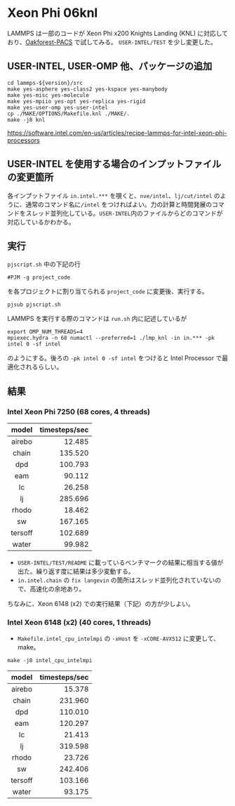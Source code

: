 # Xeon Phi 06knl

LAMMPS は一部のコードが Xeon Phi x200 Knights Landing (KNL) に対応しており、[Oakforest-PACS](https://www.cc.u-tokyo.ac.jp/supercomputer/ofp/service/) で試してみる。 `USER-INTEL/TEST` を少し変更した。



## USER-INTEL, USER-OMP 他、パッケージの追加
```
cd lammps-${version}/src
make yes-asphere yes-class2 yes-kspace yes-manybody
make yes-misc yes-molecule
make yes-mpiio yes-opt yes-replica yes-rigid
make yes-user-omp yes-user-intel
cp ./MAKE/OPTIONS/Makefile.knl ./MAKE/.
make -j8 knl
```
<https://software.intel.com/en-us/articles/recipe-lammps-for-intel-xeon-phi-processors>


## USER-INTEL を使用する場合のインプットファイルの変更箇所
各インプットファイル `in.intel.***` を覗くと、`nve/intel`、`lj/cut/intel` のように、通常のコマンド名に`/intel` をつければよい。力の計算と時間発展のコマンドをスレッド並列化している。`USER-INTEL`内のファイルからどのコマンドが対応しているかわかる。


## 実行
`pjscript.sh` 中の下記の行
```
#PJM -g project_code
```
を各プロジェクトに割り当てられる `project_code` に変更後、実行する。
```
pjsub pjscript.sh
```

LAMMPS を実行する際のコマンドは `run.sh` 内に記述しているが
```
export OMP_NUM_THREADS=4
mpiexec.hydra -n 68 numactl --preferred=1 ./lmp_knl -in in.*** -pk intel 0 -sf intel
```
のようにする。後ろの `-pk intel 0 -sf intel` をつけると Intel Processor で最適化されるらしい。

## 結果

### Intel Xeon Phi 7250 (68 cores, 4 threads)

| model | timesteps/sec |
|:---:|---:|
| airebo | 12.485 |
| chain | 135.520 |
| dpd | 100.793 |
| eam | 90.112 |
| lc | 26.258 |
| lj | 285.696 |
| rhodo | 18.462 |
| sw | 167.165 |
| tersoff | 102.689 |
| water | 99.982 |

* `USER-INTEL/TEST/README` に載っているベンチマークの結果に相当する値が出た。繰り返す度に結果は多少変動する。
* `in.intel.chain` の `fix langevin` の箇所はスレッド並列化されていないので、高速化の余地あり。

ちなみに、Xeon 6148 (x2) での実行結果（下記）の方が少しよい。

### Intel Xeon 6148 (x2) (40 cores, 1 threads)

* `Makefile.intel_cpu_intelmpi` の `-xHost` を `-xCORE-AVX512` に変更して、make。

```
make -j8 intel_cpu_intelmpi
```

| model | timesteps/sec |
|:---:|---:|
| airebo | 15.378 |
| chain | 231.960 |
| dpd | 110.010 |
| eam | 120.297 |
| lc | 21.413 |
| lj | 319.598 |
| rhodo | 23.726 |
| sw | 242.406 |
| tersoff | 103.166 |
| water | 93.175 |


